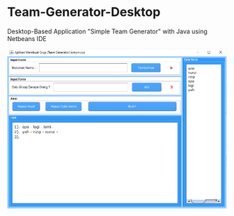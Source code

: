 # Team-Generator-Desktop
Desktop-Based Application "Simple Team Generator" with Java using Netbeans IDE

<img src="https://github.com/ismynr/Team-Generator-Desktop/blob/master/Image%201.png">
